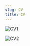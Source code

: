 ```yaml
---
slug: CV
title: CV
---
```


![CV1](/images/Jake_Sauter_Curriculum_Vitae1.png)

![CV2](/images/Jake_Sauter_Curriculum_Vitae2.png)
